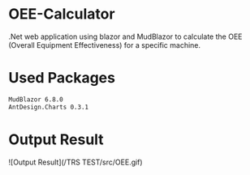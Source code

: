 # OEE-Calculator
.Net web application using blazor and MudBlazor to calculate the OEE (Overall Equipment Effectiveness) for a specific machine.  

# Used Packages 
```bash 
MudBlazor 6.8.0
AntDesign.Charts 0.3.1 
```
# Output Result 
![Output Result](/TRS TEST/src/OEE.gif)